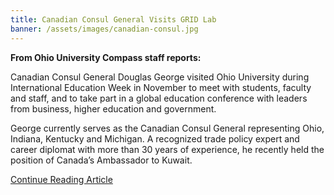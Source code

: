 ```yaml
---
title: Canadian Consul General Visits GRID Lab
banner: /assets/images/canadian-consul.jpg
---
```


**From Ohio University Compass staff reports:**

Canadian Consul General Douglas George visited Ohio University during International Education Week in November to meet with students, faculty and staff, and to take part in a global education conference with leaders from business, higher education and government.

George currently serves as the Canadian Consul General representing Ohio, Indiana, Kentucky and Michigan. A recognized trade policy expert and career diplomat with more than 30 years of experience, he recently held the position of Canada’s Ambassador to Kuwait.

[Continue Reading Article](https://www.ohio.edu/compass/stories/16-17/12/canadian-consul-general-douglas-george-visit.cfm?utm_source=Athens+Staff+-+Fall+2016&utm_campaign=6a9e6b9947-Compass_Thursday%2C+Dec.+22%2C+2016+athens+staff&utm_medium=email&utm_term=0_c610e331be-6a9e6b9947-41578925)

